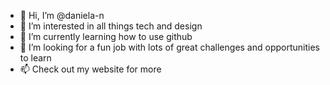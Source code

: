 - 👋 Hi, I’m @daniela-n
- 👀 I’m interested in all things tech and design
- 🌱 I’m currently learning how to use github
- 💞️ I’m looking for a fun job with lots of great challenges and opportunities to learn
- 📫 Check out my website for more

<!---
daniela-n/daniela-n is a ✨ special ✨ repository because its `README.md` (this file) appears on your GitHub profile.
You can click the Preview link to take a look at your changes.
--->
